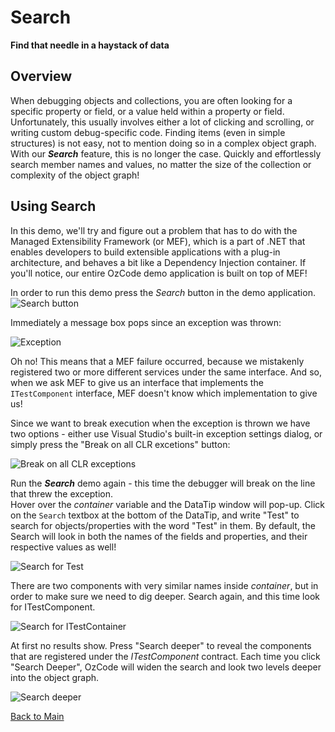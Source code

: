 # Search
**Find that needle in a haystack of data**

## Overview

When debugging objects and collections, you are often looking for a specific property or field, or a value held within a property or field. Unfortunately, this usually involves either a lot of clicking and scrolling, or writing custom debug-specific code. Finding items (even in simple structures) is not easy, not to mention doing so in a complex object graph. With our ***Search*** feature, this is no longer the case. Quickly and effortlessly search member names and values, no matter the size of the collection or complexity of the object graph!

## Using Search

In this demo, we'll try and figure out a problem that has to do with the Managed Extensibility Framework (or MEF), which is a part of .NET that enables developers to build extensible applications with a plug-in architecture, and behaves a bit like a Dependency Injection container. If you'll notice, our entire OzCode demo application is built on top of MEF!

In order to run this demo press the _Search_ button in the demo application.  
![Search button](Resources/SearchButton.png)

Immediately a message box pops since an exception was thrown:
 
![Exception](Resources/exception.png)


Oh no! This means that a MEF failure occurred, because we mistakenly registered two or more different services under the same interface. And so, when we ask MEF to give us an interface that implements the `ITestComponent` interface, MEF doesn't know which implementation to give us!

Since we want to break execution when the exception is thrown we have two options - either use Visual Studio's built-in exception settings dialog, or simply press the "Break on all CLR excetions" button:

![Break on all CLR exceptions](Resources/breakonexceptions.png)

Run the ***Search*** demo again - this time the debugger will break on the line that threw the exception.   
Hover over the _container_ variable and the DataTip window will pop-up. Click on the `Search` textbox at the bottom of the DataTip, and write "Test" to search for objects/properties with the word "Test" in them. By default, the Search will look in both the names of the fields and properties, and their respective values as well!

![Search for Test](Resources/searchfortest.png)

There are two components with very similar names inside _container_, but in order to make sure we need to dig deeper. Search again, and this time look for ITestComponent. 

![Search for ITestContainer](Resources/searchforitestcomponent.png)

At first no results show. Press "Search deeper" to reveal the components that are registered under the _ITestComponent_ contract. Each time you click "Search Deeper", OzCode will widen the search and look two levels deeper into the object graph.

![Search deeper](Resources/searchforitestcomponentdeeper.png)

[Back to Main](../../README.md)
